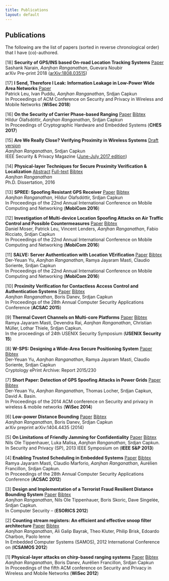 ```yaml
---
title: Publications
layout: default
---
```


## Publications

The following are the list of papers (sorted in reverse chronological order) that I have (co)-authored.

[18] **Security of GPS/INS based On-road Location Tracking Systems** <a href="assets/gpsins_sashank.pdf" class="label label-primary">Paper</a><br/>
Sashank Narain, *Aanjhan Ranganathan*, Guevara Noubir<br/>
arXiv Pre-print 2018 (<a href="https://arxiv.org/abs/1808.03515">arXiv:1808.03515</a>)

[17] **I Send, Therefore I Leak: Information Leakage in Low-Power Wide Area Networks** <a href="assets/leu_lorawisec18.pdf" class="label label-primary">Paper</a><br/> 
Patrick Leu, Ivan Puddu, *Aanjhan Ranganathan*, Srdjan Capkun<br/>
In Proceedings of ACM Conference on Security and Privacy in Wireless and Mobile
Networks (**WiSec 2018**) 

[16] **On the Security of Carrier Phase-based Ranging** <a href="assets/phase_ranging.pdf" class="label label-primary">Paper</a> <a href="assets/phase_ranging.bib" class="label label-default">Bibtex</a><br/> 
Hildur Ólafsdóttir, *Aanjhan Ranganathan*, Srdjan Capkun<br/>
In Proceedings of Cryptographic Hardware and Embedded Systems (**CHES 2017**)

[15] **Are We Really Close? Verifying Proximity in Wireless Systems** <a href="assets/ieeemag_secureranging.pdf" class="label label-primary">Draft version</a><br/> 
*Aanjhan Ranganathan*, Srdjan Capkun<br/>
IEEE Security & Privacy Magazine (<a href="http://ieeexplore.ieee.org/document/7945214/">June-July 2017 edition</a>)

[14] **Physical-layer Techniques for Secure Proximity Verification & Localization**
<a href="assets/thesis_abstract.pdf" class="label label-primary">Abstract</a> <a href="assets/aanjhan_thesis.pdf" class="label label-primary">Full-text</a> <a href="assets/aanjhan_thesis.bib" class="label label-default">Bibtex</a><br/>
*Aanjhan Ranganathan*<br/>
Ph.D. Dissertation, 2016

[13] **SPREE: Spoofing Resistant GPS Receiver**
<a href="assets/spree_mobicom2016.pdf" class="label label-primary">Paper</a> <a href="assets/spree_ranganathan16.bib" class="label label-default">Bibtex</a><br/>
*Aanjhan Ranganathan*, Hildur Ólafsdóttir, Srdjan Capkun<br/>
In Proceedings of the 22nd Annual International Conference on Mobile Computing and Networking (**MobiCom 2016**)

[12] **Investigation of Multi-device Location Spoofing Attacks on Air Traffic Control and Possible Countermeasures**
<a href="assets/tdoaSpoofing_moser16.pdf" class="label label-primary">Paper</a> <a href="assets/tdoaSpoofing.bib" class="label label-default">Bibtex</a><br/>
Daniel Moser, Patrick Leu, Vincent Lenders, *Aanjhan Ranganathan*, Fabio Ricciato, Srdjan Capkun<br/>
In Proceedings of the 22nd Annual International Conference on Mobile Computing and Networking (**MobiCom 2016**)

[11] **SALVE: Server Authentication with Location VErification**
<a href="assets/salve-yu.pdf" class="label label-primary">Paper</a> <a href="assets/salve.bib" class="label label-default">Bibtex</a><br/>
Der-Yeuan Yu, *Aanjhan Ranganathan*, Ramya Jayaram Masti, Claudio Soriente, Srdjan Capkun<br/>
In Proceedings of the 22nd Annual International Conference on Mobile Computing and Networking (**MobiCom 2016**)

[10] **Proximity Verification for Contactless Access Control and Authentication Systems**
<a href="assets/fmcw_acsac2015.pdf" class="label label-primary">Paper</a> <a href="assets/fmcw_acsac2015.bib" class="label label-default">Bibtex</a><br/>
*Aanjhan Ranganathan*, Boris Danev, Srdjan Capkun<br/>
In Proceedings of the 28th Annual Computer Security Applications Conference (**ACSAC 2015**)

[9] **Thermal Covert Channels on Multi-core Platforms**
<a href="assets/thermalchannel_usenix2015.pdf" class="label label-primary">Paper</a> <a href="assets/thermal_usenix15.bib" class="label label-default">Bibtex</a><br/>
Ramya Jayaram Masti, Devendra Rai, *Aanjhan Ranganathan*, Christian Müller, Lothar Thiele, Srdjan Capkun.<br/>
In the proceedings of 24th USENIX Security Symposium (**USENIX Security 15**)

[8] **W-SPS: Designing a Wide-Area Secure Positioning System**
<a href="assets/wsps-iacr230.pdf" class="label label-primary">Paper</a> <a href="assets/wsps_eprint.bib" class="label label-default">Bibtex</a><br/>
Der-Yeuan Yu, *Aanjhan Ranganathan*, Ramya Jayaram Masti, Claudio Soriente, Srdjan Capkun<br/>
Cryptology ePrint Archive: Report 2015/230

[7] **Short Paper: Detection of GPS Spoofing Attacks in Power Grids**
 <a href="assets/yu-gpsspoofing-wisec14.pdf" class="label label-primary">Paper</a> <a href="assets/gps_short_wisec14.bib" class="label label-default">Bibtex</a><br/>
Der-Yeuan Yu, *Aanjhan Ranganathan*, Thomas Locher, Srdjan Capkun, David A. Basin.<br/>
In Proceedings of the 2014 ACM conference on Security and privacy in wireless & mobile networks (**WiSec 2014**)

[6] **Low-power Distance Bounding**
 <a href="assets/lowpowerdb.pdf" class="label label-primary">Paper</a> <a href="assets/lowpowerdb_arxiv.bib" class="label label-default">Bibtex</a><br/>
*Aanjhan Ranganathan*, Boris Danev, Srdjan Capkun<br/>
arXiv preprint arXiv:1404.4435 (2014)

[5] **On Limitations of Friendly Jamming for Confidentiality**
 <a href="assets/friendlyjaming_tippenhauer.pdf" class="label label-primary">Paper</a> <a href="assets/friendlyjamming.bib" class="label label-default">Bibtex</a><br/>
Nils Ole Tippenhauer, Luka Malisa, *Aanjhan Ranganathan*, Srdjan Capkun.<br/>
In Security and Privacy (SP), 2013 IEEE Symposium on (**IEEE S&P 2013**)

[4] **Enabling Trusted Scheduling in Embedded Systems**
<a href="assets/trusted_scheduling_acsac2012.pdf" class="label label-primary">Paper</a> <a href="assets/trustedscheduling_acsac12.bib" class="label label-default">Bibtex</a><br/>
Ramya Jayaram Masti, Claudio Marforio, *Aanjhan Ranganathan*, Aurélien Francillon, Srdjan Capkun.<br/>
In Proceedings of the 28th Annual Computer Security Applications Conference (**ACSAC 2012**)

[3] **Design and Implementation of a Terrorist Fraud Resilient Distance Bounding System**
<a href="assets/terrorist-fraud-esorics2012.pdf" class="label label-primary">Paper</a> <a href="assets/terroristfraud_esorics12.bib" class="label label-default">Bibtex</a><br/>
*Aanjhan Ranganathan*, Nils Ole Tippenhauer, Boris Skoric, Dave Singelée, Srdjan Capkun.<br/>
In Computer Security – (**ESORICS 2012**)

[2] **Counting stream registers: An efficient and effective snoop filter architecture**
<a href="assets/ranganathan_icsamos12.pdf" class="label label-primary">Paper</a> <a href="assets/snoopfilters_icsamos12.bib" class="label label-default">Bibtex</a><br/>
*Aanjhan Ranganathan*, Ali Galip Bayrak, Theo Kluter, Philip Brisk, Edoardo Charbon, Paolo Ienne<br/>
In Embedded Computer Systems (SAMOS), 2012 International Conference on (**ICSAMOS 2012**)

[1] **Physical-layer attacks on chirp-based ranging systems**
<a href="assets/chirp-wisec12-ranganathan.pdf" class="label label-primary">Paper</a> <a href="assets/chirp_wisec12.bib" class="label label-default">Bibtex</a><br/>
*Aanjhan Ranganathan*, Boris Danev, Aurélien Francillon, Srdjan Capkun<br/>
In Proceedings of the fifth ACM conference on Security and Privacy in Wireless and Mobile Networks (**WiSec 2012**)
